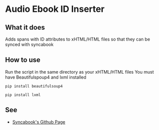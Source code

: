 # Audio Ebook ID Inserter
## What it does
Adds spans with ID attributes to xHTML/HTML files so that they can be synced with syncabook
## How to use
Run the script in the same directory as your xHTML/HTML files You must have Beautifulspoup4 and lxml installed
```
pip install beautifulsoup4
```
```
pip install lxml
```
## See
- [Syncabook's Github Page](https://github.com/r4victor/syncabook)
